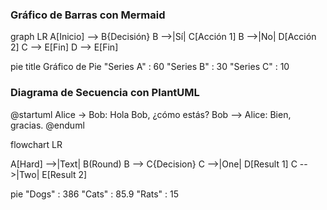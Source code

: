 
### Gráfico de Barras con Mermaid


graph LR
    A[Inicio] --> B{Decisión}
    B -->|Sí| C[Acción 1]
    B -->|No| D[Acción 2]
    C --> E[Fin]
    D --> E[Fin]

pie title Gráfico de Pie
    "Series A" : 60
    "Series B" : 30
    "Series C" : 10

### Diagrama de Secuencia con PlantUML


@startuml
Alice -> Bob: Hola Bob, ¿cómo estás?
Bob --> Alice: Bien, gracias.
@enduml


flowchart LR

A[Hard] -->|Text| B(Round)
B --> C{Decision}
C -->|One| D[Result 1]
C -->|Two| E[Result 2]


pie
"Dogs" : 386
"Cats" : 85.9
"Rats" : 15